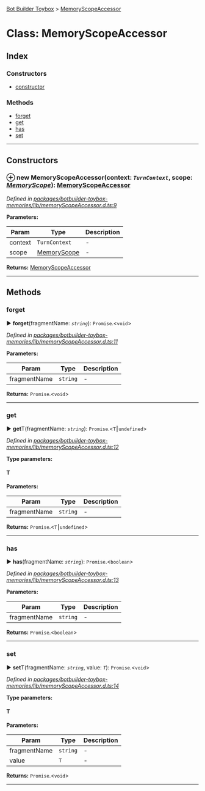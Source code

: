 [Bot Builder Toybox](../README.md) > [MemoryScopeAccessor](../classes/botbuilder_toybox.memoryscopeaccessor.md)



# Class: MemoryScopeAccessor

## Index

### Constructors

* [constructor](botbuilder_toybox.memoryscopeaccessor.md#constructor)


### Methods

* [forget](botbuilder_toybox.memoryscopeaccessor.md#forget)
* [get](botbuilder_toybox.memoryscopeaccessor.md#get)
* [has](botbuilder_toybox.memoryscopeaccessor.md#has)
* [set](botbuilder_toybox.memoryscopeaccessor.md#set)



---
## Constructors
<a id="constructor"></a>


### ⊕ **new MemoryScopeAccessor**(context: *`TurnContext`*, scope: *[MemoryScope](botbuilder_toybox.memoryscope.md)*): [MemoryScopeAccessor](botbuilder_toybox.memoryscopeaccessor.md)


*Defined in [packages/botbuilder-toybox-memories/lib/memoryScopeAccessor.d.ts:9](https://github.com/Stevenic/botbuilder-toybox/blob/0903278/packages/botbuilder-toybox-memories/lib/memoryScopeAccessor.d.ts#L9)*



**Parameters:**

| Param | Type | Description |
| ------ | ------ | ------ |
| context | `TurnContext`   |  - |
| scope | [MemoryScope](botbuilder_toybox.memoryscope.md)   |  - |





**Returns:** [MemoryScopeAccessor](botbuilder_toybox.memoryscopeaccessor.md)

---


## Methods
<a id="forget"></a>

###  forget

► **forget**(fragmentName: *`string`*): `Promise`.<`void`>



*Defined in [packages/botbuilder-toybox-memories/lib/memoryScopeAccessor.d.ts:11](https://github.com/Stevenic/botbuilder-toybox/blob/0903278/packages/botbuilder-toybox-memories/lib/memoryScopeAccessor.d.ts#L11)*



**Parameters:**

| Param | Type | Description |
| ------ | ------ | ------ |
| fragmentName | `string`   |  - |





**Returns:** `Promise`.<`void`>





___

<a id="get"></a>

###  get

► **get**T(fragmentName: *`string`*): `Promise`.<`T`⎮`undefined`>



*Defined in [packages/botbuilder-toybox-memories/lib/memoryScopeAccessor.d.ts:12](https://github.com/Stevenic/botbuilder-toybox/blob/0903278/packages/botbuilder-toybox-memories/lib/memoryScopeAccessor.d.ts#L12)*



**Type parameters:**

#### T 
**Parameters:**

| Param | Type | Description |
| ------ | ------ | ------ |
| fragmentName | `string`   |  - |





**Returns:** `Promise`.<`T`⎮`undefined`>





___

<a id="has"></a>

###  has

► **has**(fragmentName: *`string`*): `Promise`.<`boolean`>



*Defined in [packages/botbuilder-toybox-memories/lib/memoryScopeAccessor.d.ts:13](https://github.com/Stevenic/botbuilder-toybox/blob/0903278/packages/botbuilder-toybox-memories/lib/memoryScopeAccessor.d.ts#L13)*



**Parameters:**

| Param | Type | Description |
| ------ | ------ | ------ |
| fragmentName | `string`   |  - |





**Returns:** `Promise`.<`boolean`>





___

<a id="set"></a>

###  set

► **set**T(fragmentName: *`string`*, value: *`T`*): `Promise`.<`void`>



*Defined in [packages/botbuilder-toybox-memories/lib/memoryScopeAccessor.d.ts:14](https://github.com/Stevenic/botbuilder-toybox/blob/0903278/packages/botbuilder-toybox-memories/lib/memoryScopeAccessor.d.ts#L14)*



**Type parameters:**

#### T 
**Parameters:**

| Param | Type | Description |
| ------ | ------ | ------ |
| fragmentName | `string`   |  - |
| value | `T`   |  - |





**Returns:** `Promise`.<`void`>





___


